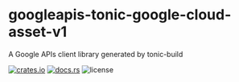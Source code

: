 # googleapis-tonic-google-cloud-asset-v1

A Google APIs client library generated by tonic-build

[![crates.io](https://img.shields.io/crates/v/googleapis-tonic-google-cloud-asset-v1)](https://crates.io/crates/googleapis-tonic-google-cloud-asset-v1)
[![docs.rs](https://img.shields.io/docsrs/googleapis-tonic-google-cloud-asset-v1)](https://docs.rs/googleapis-tonic-google-cloud-asset-v1)
![license](https://img.shields.io/crates/l/googleapis-tonic-google-cloud-asset-v1)
